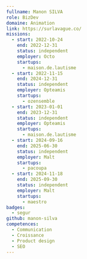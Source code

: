 ```yaml
---
fullname: Manon SILVA
role: BizDev
domaine: Animation
link: https://surlavague.co/
missions:
  - start: 2022-10-24
    end: 2022-12-31
    status: independent
    employer: Octo
    startups:
      - maison.de.lautisme
  - start: 2022-11-15
    end: 2024-12-31
    status: independent
    employer: Opteamis
    startups:
      - ozensemble
  - start: 2023-01-01
    end: 2023-12-31
    status: independent
    employer: Opteamis
    startups:
      - maison.de.lautisme
  - start: 2024-09-16
    end: 2025-06-30
    status: independent
    employer: Malt
    startups:
      - pacoupa
  - start: 2024-11-18
    end: 2025-09-30
    status: independent
    employer: Malt
    startups:
      - maestro
badges:
  - segur
github: manon-silva
competences:
  - Communication
  - Croissance
  - Product design
  - SEO
---
```

